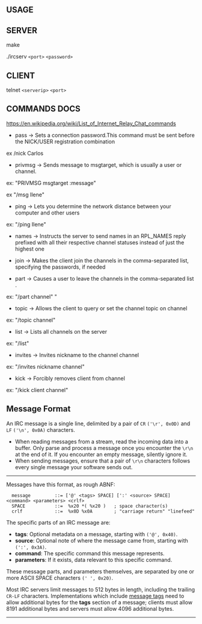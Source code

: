 ## USAGE

## SERVER

make

./ircserv `<port>` `<password>`

## CLIENT

telnet `<serverip>` `<port>`

## COMMANDS DOCS

https://en.wikipedia.org/wiki/List_of_Internet_Relay_Chat_commands

- pass -> Sets a connection password.This command must be sent before the NICK/USER registration combination

ex /nick Carlos

- privmsg -> Sends message to msgtarget, which is usually a user or channel.

ex: "PRIVMSG msgtarget :message"

ex "/msg Ilene"

- ping -> Lets you determine the network distance between your computer and other users

ex: "/ping Ilene"

- names -> Instructs the server to send names in an RPL_NAMES reply prefixed with all their respective channel statuses instead of just the highest one

- join -> Makes the client join the channels in the comma-separated list, specifying the passwords, if needed

- part -> Causes a user to leave the channels in the comma-separated list .

ex: "/part channel"
"

- topic -> Allows the client to query or set the channel topic on channel

ex: "/topic channel"

- list -> Lists all channels on the server

ex: "/list"

- invites -> Invites nickname to the channel channel

ex: "/invites nickname channel"

- kick -> Forcibly removes client from channel

ex: "/kick client channel"

## [](#message-format)Message Format

An IRC message is a single line, delimited by a pair of `CR` `('\r', 0x0D)` and `LF` `('\n', 0x0A)` characters.

- When reading messages from a stream, read the incoming data into a buffer. Only parse and process a message once you encounter the `\r\n` at the end of it. If you encounter an empty message, silently ignore it.
- When sending messages, ensure that a pair of `\r\n` characters follows every single message your software sends out.

---

Messages have this format, as rough ABNF:

      message         ::= ['@' <tags> SPACE] [':' <source> SPACE] <command> <parameters> <crlf>
      SPACE           ::=  %x20 *( %x20 )   ; space character(s)
      crlf            ::=  %x0D %x0A        ; "carriage return" "linefeed"

The specific parts of an IRC message are:

- **tags**: Optional metadata on a message, starting with `('@', 0x40)`.
- **source**: Optional note of where the message came from, starting with `(':', 0x3A)`.
- **command**: The specific command this message represents.
- **parameters**: If it exists, data relevant to this specific command.

These message parts, and parameters themselves, are separated by one or more ASCII SPACE characters `(' ', 0x20)`.

Most IRC servers limit messages to 512 bytes in length, including the trailing `CR-LF` characters. Implementations which include [message tags](https://ircv3.net/specs/extensions/message-tags.html) need to allow additional bytes for the **tags** section of a message; clients must allow 8191 additional bytes and servers must allow 4096 additional bytes.

---
